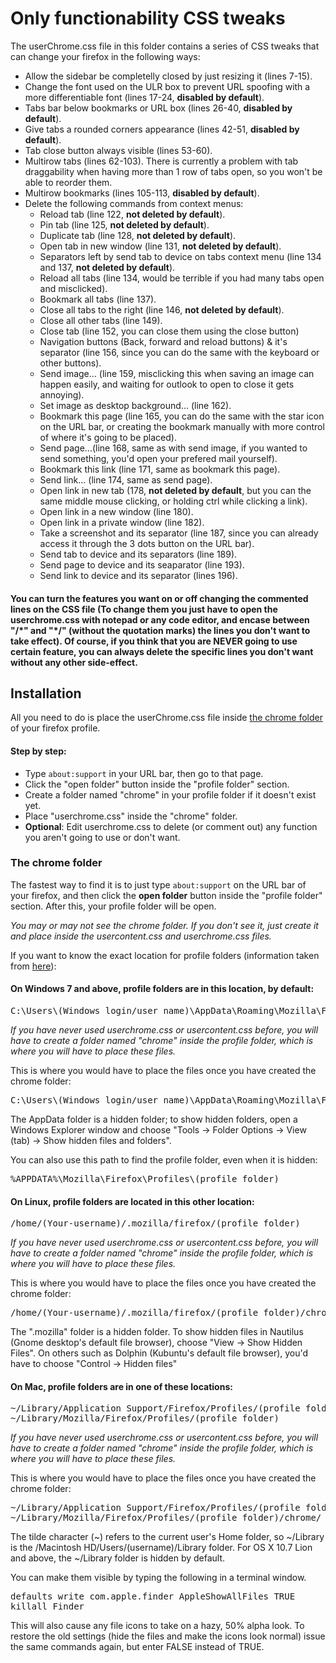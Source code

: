 <h1>Only functionability CSS tweaks</h1>

<p>The userChrome.css file in this folder contains a series of CSS tweaks that can change your firefox in the following ways:</p>
<ul>
  <li>Allow the sidebar be completelly closed by just resizing it (lines 7-15).</li>
  <li>Change the font used on the ULR box to prevent URL spoofing with a more differentiable font (lines 17-24, <b>disabled by default</b>).</li>
  <li>Tabs bar below bookmarks or URL box (lines 26-40, <b>disabled by default</b>).</li>
  <li>Give tabs a rounded corners appearance (lines 42-51, <b>disabled by default</b>). </li>
  <li>Tab close button always visible (lines 53-60).</li>
  <li>Multirow tabs (lines 62-103). There is currently a problem with tab draggability when having more than 1 row of tabs open, so you won't be able to reorder them.</li>
  <li>Multirow bookmarks (lines 105-113, <b>disabled by default</b>).</li>
  <li>Delete the following commands from context menus:
  	<ul>
  	  <li>Reload tab (line 122, <b>not deleted by default</b>).</li>
  	  <li>Pin tab (line 125, <b>not deleted by default</b>).</li>
  	  <li>Duplicate tab (line 128, <b>not deleted by default</b>).</li>
  	  <li>Open tab in new window (line 131, <b>not deleted by default</b>).</li>
      <li>Separators left by send tab to device on tabs context menu (line 134 and 137, <b>not deleted by default</b>).</li>
  	  <li>Reload all tabs (line 134, would be terrible if you had many tabs open and misclicked).</li>
  	  <li>Bookmark all tabs (line 137).</li>
  	  <li>Close all tabs to the right (line 146, <b>not deleted by default</b>).</li>
  	  <li>Close all other tabs (line 149).</li>
  	  <li>Close tab (line 152, you can close them using the close button)</li>
  	  <li>Navigation buttons (Back, forward and reload buttons) & it's separator (line 156, since you can do the same with the keyboard or other buttons).</li>
  	  <li>Send image... (line 159, misclicking this when saving an image can happen easily, and waiting for outlook to open to close it gets annoying).</li>
  	  <li>Set image as desktop background... (line 162).</li>
  	  <li>Bookmark this page (line 165, you can do the same with the star icon on the URL bar, or creating the bookmark manually with more control of where it's going to be placed).</li>
  	  <li>Send page...(line 168, same as with send image, if you wanted to send something, you'd open your prefered mail yourself).</li>
  	  <li>Bookmark this link (line 171, same as bookmark this page).</li>
  	  <li>Send link... (line 174, same as send page).</li>
  	  <li>Open link in new tab (178, <b>not deleted by default</b>, but you can the same middle mouse clicking, or holding ctrl while clicking a link).</li>
  	  <li>Open link in a new window (line 180).</li>
  	  <li>Open link in a private window (line 182).</li>
  	  <li>Take a screenshot and its separator (line 187, since you can already access it through the 3 dots button on the URL bar).</li>
  	  <li>Send tab to device and its separators (line 189).</li>
  	  <li>Send page to device and its seaparator (line 193).</li>
  	  <li>Send link to device and its separator (lines 196).</li>
  	</ul></li>
</ul>

<h4>You can turn the features you want on or off changing the commented lines on the CSS file (To change them you just have to open the userchrome.css with notepad or any code editor, and encase between "/*" and "*/" (without the quotation marks) the lines you don't want to take effect). Of course, if you think that you are NEVER going to use certain feature, you can always delete the specific lines you don't want without any other side-effect.</h4>

<h2>Installation</h2>

<p>All you need to do is place the userChrome.css file inside <a href="https://github.com/Izheil/Firefox-57-full-dark-theme-with-scrollbars/tree/master/Theme%20features#the-chrome-folder">the chrome folder</a> of your firefox profile.</p>

<h4>Step by step:</h4>
<ul>
  <li>Type <code>about:support</code> in your URL bar, then go to that page.</li>
  <li>Click the "open folder" button inside the "profile folder" section.</li>
  <li>Create a folder named "chrome" in your profile folder if it doesn't exist yet.</li>
  <li>Place "userchrome.css" inside the "chrome" folder.</li>
  <li><b>Optional</b>: Edit userchrome.css to delete (or comment out) any function you aren't going to use or don't want.</li>
</ul>

<h3>The chrome folder</h3>

<p>The fastest way to find it is to just type <code>about:support</code> on the URL bar of your firefox, and then click the <b>open folder</b> button inside the "profile folder" section. After this, your profile folder will be open.</p>

<p><i>You may or may not see the chrome folder. If you don't see it, just create it and place inside the usercontent.css and userchrome.css files.</i></p>

<p>If you want to know the exact location for profile folders (information taken from <a href="http://kb.mozillazine.org/Profile_folder_-_Firefox">here</a>):</p>

<h4>On Windows 7 and above, profile folders are in this location, by default:</h4>

<pre>C:\Users\(Windows login/user name)\AppData\Roaming\Mozilla\Firefox\Profiles\(profile folder)</pre>

<p><i>If you have never used userchrome.css or usercontent.css before, you will have to create a folder named "chrome" inside the profile folder, which is where you will have to place these files.</i></p>

<p>This is where you would have to place the files once you have created the chrome folder:</p>

<pre>C:\Users\(Windows login/user name)\AppData\Roaming\Mozilla\Firefox\Profiles\(profile folder)\chrome\</pre>
  
<p>The AppData folder is a hidden folder; to show hidden folders, open a Windows Explorer window and choose "Tools → Folder Options → View (tab) → Show hidden files and folders".</p>

<p>You can also use this path to find the profile folder, even when it is hidden:</p>

<pre>%APPDATA%\Mozilla\Firefox\Profiles\(profile folder)</pre>

<h4>On Linux, profile folders are located in this other location:</h4>

<pre>/home/(Your-username)/.mozilla/firefox/(profile folder)</pre>

<p><i>If you have never used userchrome.css or usercontent.css before, you will have to create a folder named "chrome" inside the profile folder, which is where you will have to place these files.</i></p>

<p>This is where you would have to place the files once you have created the chrome folder:</p>

<pre>/home/(Your-username)/.mozilla/firefox/(profile folder)/chrome/</pre>

<p>The ".mozilla" folder is a hidden folder. To show hidden files in Nautilus (Gnome desktop's default file browser), choose "View -> Show Hidden Files". On others such as Dolphin (Kubuntu's default file browser), you'd have to choose "Control -> Hidden files"</p>

<h4>On Mac, profile folders are in one of these locations:</h4>

<pre>~/Library/Application Support/Firefox/Profiles/(profile folder)
~/Library/Mozilla/Firefox/Profiles/(profile folder)</pre>

<p><i>If you have never used userchrome.css or usercontent.css before, you will have to create a folder named "chrome" inside the profile folder, which is where you will have to place these files.</i></p>

<p>This is where you would have to place the files once you have created the chrome folder:</p>

<pre>~/Library/Application Support/Firefox/Profiles/(profile folder)/chrome
~/Library/Mozilla/Firefox/Profiles/(profile folder)/chrome/</pre>

<p>The tilde character (~) refers to the current user's Home folder, so ~/Library is the /Macintosh HD/Users/(username)/Library folder. For OS X 10.7 Lion and above, the ~/Library folder is hidden by default.</p>

<p>You can make them visible by typing the following in a terminal window.</p>
<pre>defaults write com.apple.finder AppleShowAllFiles TRUE
killall Finder</pre>
<p>This will also cause any file icons to take on a hazy, 50% alpha look. To restore the old settings (hide the files and make the icons look normal) issue the same commands again, but enter FALSE instead of TRUE.<p>
